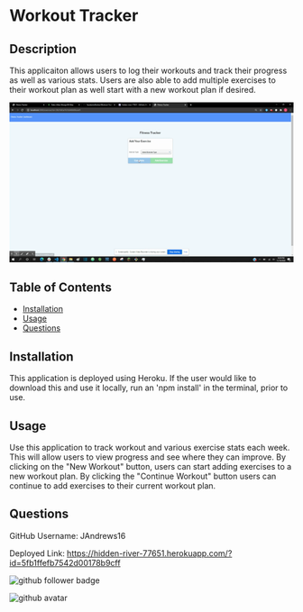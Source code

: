 # Workout Tracker

## Description
This applicaiton allows users to log their workouts and track their progress as well as various stats. Users are also able to add multiple exercises to their workout plan as well start with a new workout plan if desired.

![Application Demo](./public/demo.gif)

## Table of Contents
- [Installation](#Installation)
- [Usage](#Usage)
- [Questions](#Questions)

## Installation
This application is deployed using Heroku. If the user would like to download this and use it locally, run an 'npm install' in the terminal, prior to use. 

## Usage
Use this application to track workout and various exercise stats each week. This will allow users to view progress and see where they can improve. By clicking on the "New Workout" button, users can start adding exercises to a new workout plan. By clicking the "Continue Workout" button users can continue to add exercises to their current workout plan.


## Questions
GitHub Username: JAndrews16

Deployed Link: https://hidden-river-77651.herokuapp.com/?id=5fb1ffefb7542d00178b9cff


![github follower badge](https://img.shields.io/github/followers/JAndrews16?color=blue&style=social)


![github avatar](https://avatars3.githubusercontent.com/u/64562140?v=4)
